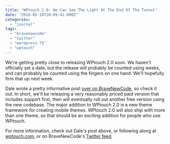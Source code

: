 ```yaml
---
title: "WPtouch 2.0: We Can See The Light At The End Of The Tunnel"
date: "2010-05-10T20:09:42.000Z"
categories: 
  - "journal"
tags: 
  - "bravenewcode"
  - "twitter"
  - "wordpress-75"
  - "wptouch"
---
```


We're getting pretty close to releasing WPtouch 2.0 soon. We haven't officially set a date, but the release will probably be counted using weeks, and can probably be counted using the fingers on one hand. We'll hopefully firm that up next week.

Dale wrote a pretty informative post [over on BraveNewCode](http://www.bravenewcode.com/2010/05/the-big-changes-in-wptouch-2-0/), so check it out. In short, we'll be releasing a very reasonably priced paid version that includes support first, then will eventually roll out another free version using the new codebase. The major addition to WPtouch 2.0 is a new theme framework for creating mobile themes. WPtouch 2.0 will also ship with more than one theme, so that should be an exciting addition for people who use WPtouch.

For more information, check out Dale's post above, or following along at [wptouch.com](http://www.wptouch.com), or on BraveNewCode's [Twitter feed](http://twitter.com/bravenewcode).
